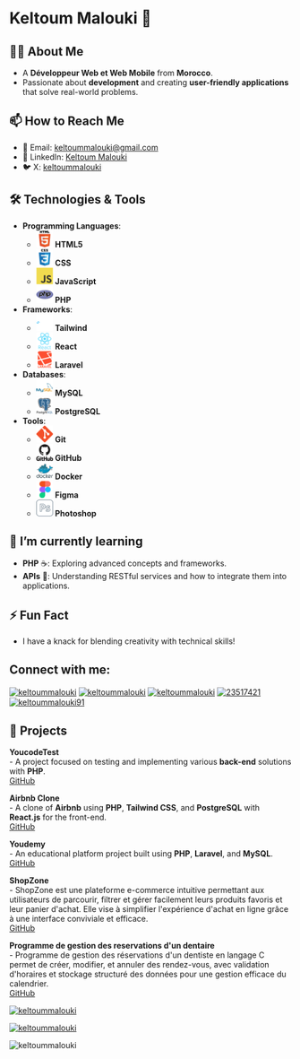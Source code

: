 # Keltoum Malouki 👋

## 👨‍💻 About Me
- A **Développeur Web et Web Mobile** from **Morocco**.
- Passionate about **development** and creating **user-friendly applications** that solve real-world problems.
  
## 📫 How to Reach Me
- 📧 Email: [keltoummalouki@gmail.com](mailto:keltoummalouki@gmail.com)
- 🔗 LinkedIn: [Keltoum Malouki](https://www.linkedin.com/in/keltoum-malouki-79a28029a/)
- 🐦 X: [keltoummalouki](https://twitter.com/keltoummalouki)

## 🛠️ Technologies & Tools
- **Programming Languages**:
  - <img src="https://raw.githubusercontent.com/devicons/devicon/master/icons/html5/html5-original-wordmark.svg" width="30" height="30"> **HTML5**
  - <img src="https://raw.githubusercontent.com/devicons/devicon/master/icons/css3/css3-original-wordmark.svg" width="30" height="30"> **CSS**
  - <img src="https://raw.githubusercontent.com/devicons/devicon/master/icons/javascript/javascript-original.svg" width="30" height="30"> **JavaScript**
  - <img src="https://raw.githubusercontent.com/devicons/devicon/master/icons/php/php-original.svg" width="30" height="30"> **PHP**
- **Frameworks**:
  - <img src="https://raw.githubusercontent.com/devicons/devicon/master/icons/tailwindcss/tailwindcss-original-wordmark.svg" width="30" height="30"> **Tailwind**
  - <img src="https://raw.githubusercontent.com/devicons/devicon/master/icons/react/react-original-wordmark.svg" width="30" height="30"> **React**
  - <img src="https://raw.githubusercontent.com/devicons/devicon/master/icons/laravel/laravel-plain-wordmark.svg" width="30" height="30"> **Laravel**
- **Databases**:
  - <img src="https://raw.githubusercontent.com/devicons/devicon/master/icons/mysql/mysql-original-wordmark.svg" width="30" height="30"> **MySQL**
  - <img src="https://raw.githubusercontent.com/devicons/devicon/master/icons/postgresql/postgresql-original-wordmark.svg" width="30" height="30"> **PostgreSQL**
- **Tools**:
  - <img src="https://raw.githubusercontent.com/devicons/devicon/master/icons/git/git-original.svg" width="30" height="30"> **Git**
  - <img src="https://raw.githubusercontent.com/devicons/devicon/master/icons/github/github-original-wordmark.svg" width="30" height="30"> **GitHub**
  - <img src="https://raw.githubusercontent.com/devicons/devicon/master/icons/docker/docker-original-wordmark.svg" width="30" height="30"> **Docker**
  - <img src="https://raw.githubusercontent.com/devicons/devicon/master/icons/figma/figma-original.svg" width="30" height="30"> **Figma**
  - <img src="https://raw.githubusercontent.com/devicons/devicon/master/icons/photoshop/photoshop-line.svg" width="30" height="30"> **Photoshop**

## 🌱 I’m currently learning
- **PHP** ☕: Exploring advanced concepts and frameworks.
- **APIs** 🔌: Understanding RESTful services and how to integrate them into applications.

## ⚡ Fun Fact
- I have a knack for blending creativity with technical skills!
## Connect with me:
<p align="left">
<a href="https://instagram.com/keltoummalouki" target="blank"><img align="center" src="https://raw.githubusercontent.com/rahuldkjain/github-profile-readme-generator/master/src/images/icons/Social/instagram.svg" alt="keltoummalouki" height="30" width="40" /></a>
<a href="https://dev.to/keltoummalouki" target="blank"><img align="center" src="https://raw.githubusercontent.com/rahuldkjain/github-profile-readme-generator/master/src/images/icons/Social/devto.svg" alt="keltoummalouki" height="30" width="40" /></a>
<a href="https://twitter.com/keltoummalouki" target="blank"><img align="center" src="https://raw.githubusercontent.com/rahuldkjain/github-profile-readme-generator/master/src/images/icons/Social/twitter.svg" alt="keltoummalouki" height="30" width="40" /></a>
<a href="https://stackoverflow.com/users/23517421" target="blank"><img align="center" src="https://raw.githubusercontent.com/rahuldkjain/github-profile-readme-generator/master/src/images/icons/Social/stack-overflow.svg" alt="23517421" height="30" width="40" /></a>
<a href="https://www.hackerrank.com/keltoummalouki91" target="blank"><img align="center" src="https://raw.githubusercontent.com/rahuldkjain/github-profile-readme-generator/master/src/images/icons/Social/hackerrank.svg" alt="keltoummalouki91" height="30" width="40" /></a>
</p>

## 💼 Projects

 **YoucodeTest**  <br>
      - A project focused on testing and implementing various **back-end** solutions with **PHP**.  <br>
  <a href="https://github.com/Keltoummalouki/Tests_Acceptation_Youcode">GitHub</a>

 **Airbnb Clone**  <br>
      - A clone of **Airbnb** using **PHP**, **Tailwind CSS**, and **PostgreSQL** with **React.js** for the front-end.   <br>
  <a href="https://github.com/Aboussebaba-Othman/Airbnb">GitHub</a>

 **Youdemy**  <br>
    - An educational platform project built using **PHP**, **Laravel**, and **MySQL**.  <br>
  <a href="https://github.com/Keltoummalouki/Youdemy">GitHub</a>

 **ShopZone** <br>
     - ShopZone est une plateforme e-commerce intuitive permettant aux utilisateurs de parcourir, filtrer et gérer facilement leurs produits favoris et leur panier d'achat. Elle vise à simplifier l'expérience d'achat en ligne grâce à une interface conviviale et efficace.<br>
     <a href="https://github.com/Keltoummalouki/ShopZone">GitHub</a>
    
**Programme de gestion des reservations d'un dentaire** <br>
    - Programme de gestion des réservations d'un dentiste en langage C permet de créer, modifier, et annuler des rendez-vous, avec validation d'horaires et stockage structuré des données pour une gestion efficace du calendrier.<br>
     <a href="https://github.com/Keltoummalouki/Projet-Fin-Sas-Youcode">GitHub</a>
<br>
<p align="left"> <a href="https://github.com/ryo-ma/github-profile-trophy"><img src="https://github-profile-trophy.vercel.app/?username=keltoummalouki" alt="keltoummalouki" /></a> </p>

<p align="left"> <a href="https://twitter.com/keltoummalouki" target="blank"><img src="https://img.shields.io/twitter/follow/keltoummalouki?logo=twitter&style=for-the-badge" alt="keltoummalouki" /></a> </p>
<p align="left"> <img src="https://komarev.com/ghpvc/?username=keltoummalouki&label=Profile%20views&color=0e75b6&style=flat" alt="keltoummalouki" /> </p>

